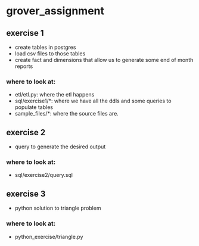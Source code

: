 # grover_assignment
 
 ## exercise 1
 - create tables in postgres
 - load csv files to those tables
 - create fact and dimensions that allow us to generate some end of month reports

### where to look at:
- etl/etl.py: where the etl happens
- sql/exercise1/*: where we have all the ddls and some queries to populate tables
- sample_files/*: where the source files are.


## exercise 2
- query to generate the desired output

### where to look at:
- sql/exercise2/query.sql


## exercise 3
- python solution to triangle problem

### where to look at:
- python_exercise/triangle.py